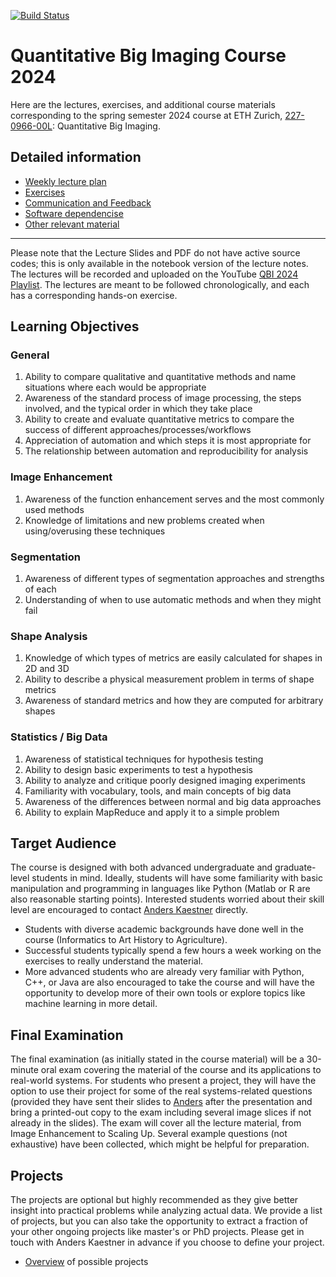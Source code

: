 [![Build Status](https://travis-ci.com/ImagingLectures/Quantitative-Big-Imaging-2024.svg?token=yKDxiqCwAHCp8qzqpcFZ&branch=main)](https://travis-ci.com/ImagingLectures/Quantitative-Big-Imaging-2024)

# Quantitative Big Imaging Course 2024

Here are the lectures, exercises, and additional course materials corresponding to the spring semester 2024 course at ETH Zurich, [227-0966-00L](http://www.vvz.ethz.ch/Vorlesungsverzeichnis/lerneinheit.view?lerneinheitId=136177&semkez=2022S&lang=en): Quantitative Big Imaging.

## Detailed information
- [Weekly lecture plan](weeklyplan2024.md)
- [Exercises](exercises.md)
- [Communication and Feedback](communication.md)
- [Software dependencise](dependencies.md)
- [Other relevant material](othermaterial.md)

---

Please note that the Lecture Slides and PDF do not have active source codes; this is only available in the notebook version of the lecture notes. The lectures will be recorded and uploaded on the YouTube [QBI 2024 Playlist](https://www.youtube.com/playlist?list=PLcDfeQH_rVda3rwtdP3lQe1B7KPkoIZtr). The lectures are meant to be followed chronologically, and each has a corresponding hands-on exercise.

## Learning Objectives

### General
1. Ability to compare qualitative and quantitative methods and name situations where each would be appropriate
1. Awareness of the standard process of image processing, the steps involved, and the typical order in which they take place
1. Ability to create and evaluate quantitative metrics to compare the success of different approaches/processes/workflows
1. Appreciation of automation and which steps it is most appropriate for
1. The relationship between automation and reproducibility for analysis

### Image Enhancement
1. Awareness of the function enhancement serves and the most commonly used methods
1. Knowledge of limitations and new problems created when using/overusing these techniques

### Segmentation
1. Awareness of different types of segmentation approaches and strengths of each
1. Understanding of when to use automatic methods and when they might fail

### Shape Analysis
1. Knowledge of which types of metrics are easily calculated for shapes in 2D and 3D
1. Ability to describe a physical measurement problem in terms of shape metrics
1. Awareness of standard metrics and how they are computed for arbitrary shapes

### Statistics / Big Data
1. Awareness of statistical techniques for hypothesis testing
1. Ability to design basic experiments to test a hypothesis
1. Ability to analyze and critique poorly designed imaging experiments
1. Familiarity with vocabulary, tools, and main concepts of big data
1. Awareness of the differences between normal and big data approaches
1. Ability to explain MapReduce and apply it to a simple problem

## Target Audience
The course is designed with both advanced undergraduate and graduate-level students in mind. Ideally, students will have some familiarity with basic manipulation and programming in languages like Python (Matlab or R are also reasonable starting points). Interested students worried about their skill level are encouraged to contact [Anders Kaestner](anders.kaestner@psi.ch) directly.

- Students with diverse academic backgrounds have done well in the course (Informatics to Art History to Agriculture).
- Successful students typically spend a few hours a week working on the exercises to really understand the material.
- More advanced students who are already very familiar with Python, C++, or Java are also encouraged to take the course and will have the opportunity to develop more of their own tools or explore topics like machine learning in more detail.

## Final Examination
The final examination (as initially stated in the course material) will be a 30-minute oral exam covering the material of the course and its applications to real-world systems. For students who present a project, they will have the option to use their project for some of the real systems-related questions (provided they have sent their slides to [Anders](mailto:anders.kaestner@psi.ch) after the presentation and bring a printed-out copy to the exam including several image slices if not already in the slides).  The exam will cover all the lecture material, from Image Enhancement to Scaling Up. Several example questions (not exhaustive) have been collected, which might be helpful for preparation.

## Projects
The projects are optional but highly recommended as they give better insight into practical problems while analyzing actual data. We provide a list of projects, but you can also take the opportunity to extract a fraction of your other ongoing projects like master's or PhD projects. Please get in touch with Anders Kaestner in advance if you choose to define your project.
- [Overview](projectoverview.md) of possible projects
